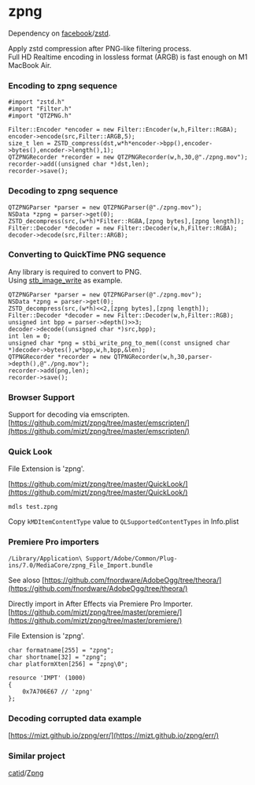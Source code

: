 # zpng

Dependency on [facebook](https://github.com/facebook)/[zstd](https://github.com/facebook/zstd).

Apply zstd compression after PNG-like filtering process.    
Full HD Realtime encoding in lossless format (ARGB) is fast enough on M1 MacBook Air.


### Encoding to zpng sequence

```
#import "zstd.h"
#import "Filter.h"
#import "QTZPNG.h"
```

```
Filter::Encoder *encoder = new Filter::Encoder(w,h,Filter::RGBA);
encoder->encode(src,Filter::ARGB,5);
size_t len = ZSTD_compress(dst,w*h*encoder->bpp(),encoder->bytes(),encoder->length(),1);
QTZPNGRecorder *recorder = new QTZPNGRecorder(w,h,30,@"./zpng.mov");
recorder->add((unsigned char *)dst,len);
recorder->save();
```
### Decoding to zpng sequence

```
QTZPNGParser *parser = new QTZPNGParser(@"./zpng.mov");
NSData *zpng = parser->get(0);
ZSTD_decompress(src,(w*h)*Filter::RGBA,[zpng bytes],[zpng length]);
Filter::Decoder *decoder = new Filter::Decoder(w,h,Filter::RGBA);
decoder->decode(src,Filter::ARGB);
```

### Converting to QuickTime PNG sequence

Any library is required to convert to PNG.    
Using [stb_image_write](https://github.com/nothings/stb/blob/master/stb_image_write.h) as example.

```
QTZPNGParser *parser = new QTZPNGParser(@"./zpng.mov");
NSData *zpng = parser->get(0);
ZSTD_decompress(src,(w*h)<<2,[zpng bytes],[zpng length]);
Filter::Decoder *decoder = new Filter::Decoder(w,h,Filter::RGB);
unsigned int bpp = parser->depth()>>3;
decoder->decode((unsigned char *)src,bpp);
int len = 0;    
unsigned char *png = stbi_write_png_to_mem((const unsigned char *)decoder->bytes(),w*bpp,w,h,bpp,&len);
QTPNGRecorder *recorder = new QTPNGRecorder(w,h,30,parser->depth(),@"./png.mov");
recorder->add(png,len);
recorder->save();
```

### Browser Support

Support for decoding via emscripten.    
[https://github.com/mizt/zpng/tree/master/emscripten/](https://github.com/mizt/zpng/tree/master/emscripten/)

### Quick Look

File Extension is 'zpng'.

[https://github.com/mizt/zpng/tree/master/QuickLook/](https://github.com/mizt/zpng/tree/master/QuickLook/)

```
mdls test.zpng
```

Copy `kMDItemContentType` value  to `QLSupportedContentTypes` in Info.plist

### Premiere Pro importers

`/Library/Application\ Support/Adobe/Common/Plug-ins/7.0/MediaCore/zpng_File_Import.bundle`

See aloso  [https://github.com/fnordware/AdobeOgg/tree/theora/](https://github.com/fnordware/AdobeOgg/tree/theora/)

Directly import in After Effects via Premiere Pro Importer.    
[https://github.com/mizt/zpng/tree/master/premiere/](https://github.com/mizt/zpng/tree/master/premiere/)

File Extension is 'zpng'.

```
char formatname[255] = "zpng";
char shortname[32] = "zpng";
char platformXten[256] = "zpng\0";
```

```
resource 'IMPT' (1000)
{
    0x7A706E67 // 'zpng'
};
```

### Decoding corrupted data example

[https://mizt.github.io/zpng/err/](https://mizt.github.io/zpng/err/)

### Similar project

[catid](https://github.com/catid)/[Zpng](https://github.com/catid/Zpng)

